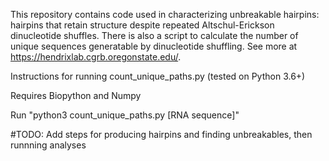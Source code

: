 This repository contains code used in characterizing unbreakable hairpins: hairpins that retain structure despite repeated Altschul-Erickson dinucleotide shuffles. There is also a script to calculate the number of unique sequences generatable by dinucleotide shuffling. See more at https://hendrixlab.cgrb.oregonstate.edu/. 

Instructions for running count_unique_paths.py (tested on Python 3.6+)

Requires Biopython and Numpy

Run "python3 count_unique_paths.py [RNA sequence]"


#TODO: Add steps for producing hairpins and finding unbreakables, then runnning analyses
